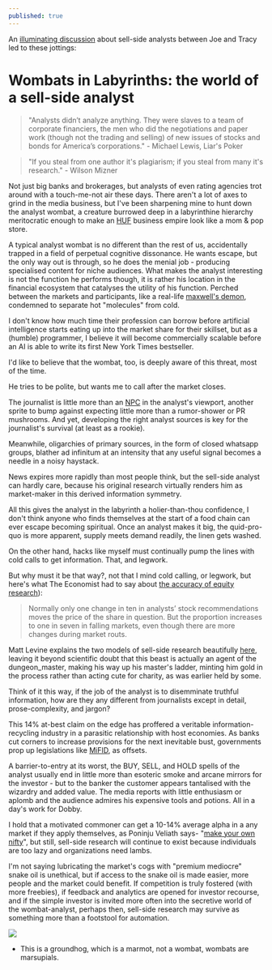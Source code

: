 ```yaml
---
published: true
---
```

An [illuminating discussion](https://www.bloomberg.com/news/audio/2017-09-29/what-a-sell-side-analyst-does-and-how-the-job-has-changed) about sell-side analysts between Joe and Tracy led to these jottings:

# Wombats in Labyrinths: the world of a sell-side analyst

>"Analysts didn’t analyze anything. They were slaves to a team of corporate financiers, the men who did the negotiations and paper work (though not the trading and selling) of new issues of stocks and bonds for America’s corporations." - Michael Lewis, Liar's Poker

> "If you steal from one author it's plagiarism; if you steal from many it's research." 
	- Wilson Mizner 

Not just big banks and brokerages, but analysts of even rating agencies trot around with a touch-me-not air these days. There aren't a lot of axes to grind in the media business, but I've been sharpening mine to hunt down the analyst wombat, a creature burrowed deep in a labyrinthine hierarchy meritocratic enough to make an [HUF](https://en.wikipedia.org/wiki/Hindu_joint_family#Hindu_Undivided_Family) business empire look like a mom & pop store.

A typical analyst wombat is no different than the rest of us, accidentally trapped in a field of perpetual cognitive dissonance. He wants escape, but the only way out is through, so he does the menial job - producing specialised content for niche audiences. What makes the analyst interesting is not the function he performs though, it is rather his location in the financial ecosystem that catalyses the utility of his function. Perched between the markets and participants, like a real-life [maxwell's demon](https://en.wikipedia.org/wiki/Maxwell%27s_demon), condemned to separate hot "molecules" from cold.

I don't know how much time their profession can borrow before artificial intelligence starts eating up into the market share for their skillset, but as a (humble) programmer, I believe it will become commercially scalable before an AI is able to write its first New York Times bestseller. 

I'd like to believe that the wombat, too, is deeply aware of this threat, most of the time.

He tries to be polite, but wants me to call after the market closes.

The journalist is little more than an [NPC](https://en.wikipedia.org/wiki/Non-player_character) in the analyst's viewport, another sprite to bump against expecting little more than a rumor-shower or PR mushrooms. And yet, developing the right analyst sources is key for the journalist's survival (at least as a rookie).

Meanwhile, oligarchies of primary sources, in the form of closed whatsapp groups, blather ad infinitum at an intensity that any useful signal becomes a needle in a noisy haystack.

News expires more rapidly than most people think, but the sell-side analyst can hardly care, because his original research virtually renders him as market-maker in this derived information symmetry. 

All this gives the analyst in the labyrinth a holier-than-thou confidence, I don't think anyone who finds themselves at the start of a food chain can ever escape becoming spiritual. Once an analyst makes it big, the quid-pro-quo is more apparent, supply meets demand readily, the linen gets washed.

On the other hand, hacks like myself must continually pump the lines with cold calls to get information. That, and legwork.

But why must it be that way?, not that I mind cold calling, or legwork, but here's what The Economist had to say about [the accuracy of equity research](https://www.economist.com/news/finance-and-economics/21594358-bear-market-or-bull-analysts-give-bad-advice-consistently-wrong)):

> Normally only one change in ten in analysts’ stock recommendations moves the price of the share in question. But the proportion increases to one in seven in falling markets, even though there are more changes during market routs.

Matt Levine explains the two models of sell-side research beautifully [here](https://www.bloomberg.com/view/articles/2017-01-20/wall-street-analysts-give-investors-what-they-want), leaving it beyond scientific doubt that this beast is actually an agent of the dungeon_master, making his way up his master's ladder, minting him gold in the process rather than acting cute for charity, as was earlier held by some.

Think of it this way, if the job of the analyst is to disemminate truthful information, how are they any different from journalists except in detail, prose-complexity, and jargon? 

This 14% at-best claim on the edge has proffered a veritable information-recycling industry in a parasitic relationship with host economies. As banks cut corners to increase provisions for the next inevitable bust, governments prop up legislations like [MiFID](https://en.wikipedia.org/wiki/Markets_in_Financial_Instruments_Directive_2004), as offsets.

A barrier-to-entry at its worst, the BUY, SELL, and HOLD spells of the analyst usually end in little more than esoteric smoke and arcane mirrors for the investor - but to the banker the customer appears tantalised with the wizardry and added value. The media reports with little enthusiasm or aplomb and the audience admires his expensive tools and potions. All in a day's work for Dobby.

I hold that a motivated commoner can get a 10-14% average alpha in a any market if they apply themselves, as Poninju Veliath says- "[make your own nifty](http://www.thehindubusinessline.com/markets/forget-the-nifty-make-your-own-index-says-porinju-veliyath/article7896736.ece)", but still, sell-side research will continue to exist because individuals are too lazy and organizations need lambs.

I'm not saying lubricating the market's cogs with "premium mediocre" snake oil is unethical, but if access to the snake oil is made easier, more people and the market could benefit. If competition is truly fostered (with more freebies), if feedback and analytics are opened for investor recourse, and if the simple investor is invited more often into the secretive world of the wombat-analyst, perhaps then, sell-side research may survive as something more than a footstool for automation. 

![](http://assets.nydailynews.com/polopoly_fs/1.154356.1314005363!/img/httpImage/image.jpg_gen/derivatives/landscape_1200/alg-bloomberg-groundhog-jpg.jpg)
* This is a groundhog, which is a marmot, not a wombat, wombats are marsupials.
